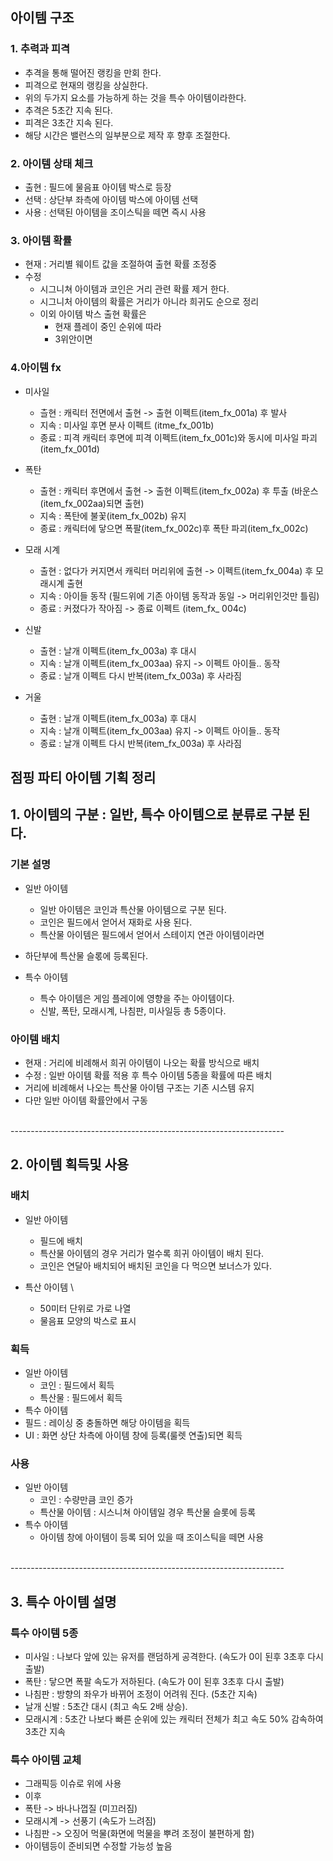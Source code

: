 ## 아이템 구조
### 1. 추력과 피격
- 추격을 통해 떨어진 랭킹을 만회 한다.
- 피격으로 현재의 랭킹을 상실한다. 
- 위의 두가지 요소를 가능하게 하는 것을 특수 아이템이라한다.
- 추격은 5초간 지속 된다. 
- 피격은 3초간 지속 된다. 
- 해당 시간은 밸런스의 일부분으로 제작 후 향후 조절한다. 

### 2. 아이템 상태 체크
- 출현 : 필드에 물음표 아이템 박스로 등장 
- 선택 : 상단부 좌측에 아이템 박스에 아이템 선택 
- 사용 : 선택된 아이템을 조이스틱을 떼면 즉시 사용

### 3. 아이템 확률
- 현재 : 거리별 웨이트 값을 조절하여 출현 확률 조정중
- 수정 
  - 시그니쳐 아이템과 코인은 거리 관련 확률 제거 한다.
  - 시그니처 아이템의 확률은 거리가 아니라 희귀도 순으로 정리
  - 이외 아이템 박스 출현 확률은
    - 현재 플레이 중인 순위에 따라 
    - 3위안이면 


### 4.아이템 fx
- 미사일
  - 츨현 : 캐릭터 전면에서 출현 -> 출현 이펙트(item_fx_001a) 후 발사
  - 지속 : 미사일 후면 분사 이펙트 (itme_fx_001b) 
  - 종료 : 피격 캐릭터 후면에 피격 이펙트(item_fx_001c)와 동시에 미사일 파괴 (item_fx_001d) 

- 폭탄
  - 출현 : 캐릭터 후면에서 출현 -> 출현 이펙트(item_fx_002a) 후 투출 (바운스(item_fx_002aa)되면 출현)
  - 지속 : 폭탄에 불꽃(item_fx_002b) 유지
  - 종료 : 캐릭터에 닿으면 폭팔(item_fx_002c)후 폭탄 파괴(item_fx_002c)

- 모래 시계
  - 출현 : 없다가 커지면서 캐릭터 머리위에 출현 -> 이펙트(item_fx_004a) 후 모래시계 출현
  - 지속 : 아이들 동작 (필드위에 기존 아이템 동작과 동일 -> 머리위인것만 틀림)
  - 종료 : 커졌다가 작아짐 -> 종료 이펙트 (item_fx_ 004c)

- 신발
  - 출현 : 날개 이펙트(item_fx_003a) 후 대시
  - 지속 : 날개 이펙트(item_fx_003aa) 유지 -> 이펙트 아이들.. 동작 
  - 종료 : 날개 이펙트 다시 반복(item_fx_003a) 후 사라짐  

- 거울
  - 출현 : 날개 이펙트(item_fx_003a) 후 대시
  - 지속 : 날개 이펙트(item_fx_003aa) 유지 -> 이펙트 아이들.. 동작 
  - 종료 : 날개 이펙트 다시 반복(item_fx_003a) 후 사라짐  








## 점핑 파티 아이템 기획 정리

## 1. 아이템의 구분 : 일반, 특수 아이템으로 분류로 구분 된다. 
### 기본 설명 
- 일반 아이템
  - 일반 아이템은 코인과 특산물 아이템으로 구분 된다. 
  - 코인은 필드에서 얻어서 재화로 사용 된다.
  - 특산물 아이템은 필드에서 얻어서 스테이지 연관 아이템이라면 
- 하단부에 특산물 슬롟에 등록된다. 

- 특수 아이템 
  - 특수 아이템은 게임 플레이에 영향을 주는 아이템이다. 
  - 신발, 폭탄, 모래시계, 나침판, 미사일등 총 5종이다. 

### 아이템 배치 
- 현재 : 거리에 비례해서 희귀 아이템이 나오는 확률 방식으로 배치
- 수정 : 일반 아이템 확률 적용 후 특수 아이템 5종을 확률에 따른 배치
- 거리에 비례해서 나오는 특산물 아이템 구조는 기존 시스템 유지 
- 다만 일반 아이템 확률안에서 구동 
 
<br>
--------------------------------------------------------------------
<br>

## 2. 아이템 획득및 사용
### 배치
- 일반 아이템 
  - 필드에 배치 
  - 특산물 아이템의 경우 거리가 멀수록 희귀 아이템이 배치 된다.
  - 코인은 연달아 배치되어 배치된 코인을 다 먹으면 보너스가 있다. 

- 특산 아이템  \
  - 50미터 단위로 가로 나열 
  - 물음표 모양의 박스로 표시 

### 획득
- 일반 아이템 
  - 코인 : 필드에서 획득
  - 특산물 : 필드에서 획득 
- 특수 아이템
 - 필드 : 레이싱 중 충돌하면 해당 아이템을 획득
 - UI : 화면 상단 차측에 아이템 창에 등록(룰렛 연출)되면 획득

### 사용
- 일반 아이템 
  - 코인 : 수량만큼 코인 증가
  - 특산물 아이템 : 시스니쳐 아이템일 경우 특산물 슬롯에 등록
- 특수 아이템
  - 아이템 창에 아이템이 등록 되어 있을 때 조이스틱을 떼면 사용
  
<br>
--------------------------------------------------------------------
<br>

## 3. 특수 아이템 설명 
### 특수 아이템 5종
- 미사일 : 나보다 앞에 있는 유저를 랜덤하게 공격한다. (속도가 0이 된후 3초후 다시 출발) 
- 폭탄 : 닿으면 폭팔 속도가 저하된다. (속도가 0이 된후 3초후 다시 출발)
- 나침판 : 방향의 좌우가 바뀌어 조정이 어려워 진다. (5초간 지속)
- 날개 신발 : 5초간 대시 (최고 속도 2배 상승).
- 모래시계 : 5초간 나보다 빠른 순위에 있는 캐릭터 전체가 최고 속도 50% 감속하여 3초간 지속

### 특수 아이템 교체
- 그래픽등 이슈로 위에 사용
- 이후
- 폭탄 -> 바나나껍질 (미끄러짐)
- 모래시계 -> 선풍기 (속도가 느려짐)
- 나침판 -> 오징어 먹물(화면에 먹물을 뿌려 조정이 불편하게 함)
- 아이템등이 준비되면 수정할 가능성 높음











